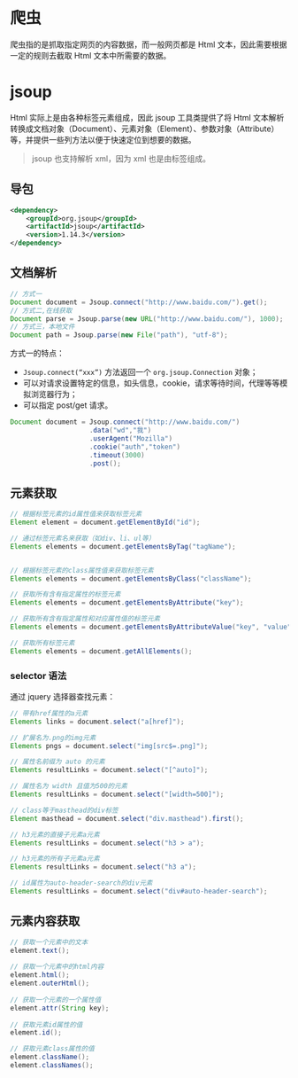 # 爬虫

爬虫指的是抓取指定网页的内容数据，而一般网页都是 Html 文本，因此需要根据一定的规则去截取 Html 文本中所需要的数据。



# jsoup

Html 实际上是由各种标签元素组成，因此 jsoup 工具类提供了将 Html 文本解析转换成文档对象（Document）、元素对象（Element）、参数对象（Attribute）等，并提供一些列方法以便于快速定位到想要的数据。

> jsoup 也支持解析 xml，因为 xml 也是由标签组成。



## 导包

```xml
<dependency>
    <groupId>org.jsoup</groupId>
    <artifactId>jsoup</artifactId>
    <version>1.14.3</version>
</dependency>
```



## 文档解析

```java
// 方式一
Document document = Jsoup.connect("http://www.baidu.com/").get();
// 方式二,在线获取
Document parse = Jsoup.parse(new URL("http://www.baidu.com/"), 1000);
// 方式三，本地文件
Document path = Jsoup.parse(new File("path"), "utf-8");
```

方式一的特点：

* `Jsoup.connect(“xxx”)` 方法返回一个 `org.jsoup.Connection` 对象；
* 可以对请求设置特定的信息，如头信息，cookie，请求等待时间，代理等等模拟浏览器行为；
* 可以指定 post/get 请求。

```java
Document document = Jsoup.connect("http://www.baidu.com/")
                    .data("wd","我")
                    .userAgent("Mozilla")
                    .cookie("auth","token")
                    .timeout(3000)
                    .post();
```



## 元素获取

```java
// 根据标签元素的id属性值来获取标签元素
Element element = document.getElementById("id");

// 通过标签元素名来获取（如div、li、ul等）
Elements elements = document.getElementsByTag("tagName");


// 根据标签元素的class属性值来获取标签元素
Elements elements = document.getElementsByClass("className");

// 获取所有含有指定属性的标签元素
Elements elements = document.getElementsByAttribute("key");

// 获取所有含有指定属性和对应属性值的标签元素
Elements elements = document.getElementsByAttributeValue("key", "value");

// 获取所有标签元素
Elements elements = document.getAllElements();
```



### selector 语法

通过 jquery 选择器查找元素：

```java
// 带有href属性的a元素
Elements links = document.select("a[href]");

// 扩展名为.png的img元素
Elements pngs = document.select("img[src$=.png]");

// 属性名前缀为 auto 的元素
Elements resultLinks = document.select("[^auto]");

// 属性名为 width 且值为500的元素
Elements resultLinks = document.select("[width=500]");

// class等于masthead的div标签
Element masthead = document.select("div.masthead").first();

// h3元素的直接子元素a元素    
Elements resultLinks = document.select("h3 > a");

// h3元素的所有子元素a元素
Elements resultLinks = document.select("h3 a");

// id属性为auto-header-search的div元素
Elements resultLinks = document.select("div#auto-header-search");
```



## 元素内容获取

```java
// 获取一个元素中的文本
element.text();
 
// 获取一个元素中的html内容
element.html();
element.outerHtml();
 
// 获取一个元素的一个属性值
element.attr(String key);
    
// 获取元素id属性的值
element.id();

// 获取元素class属性的值
element.className();
element.classNames();
```

